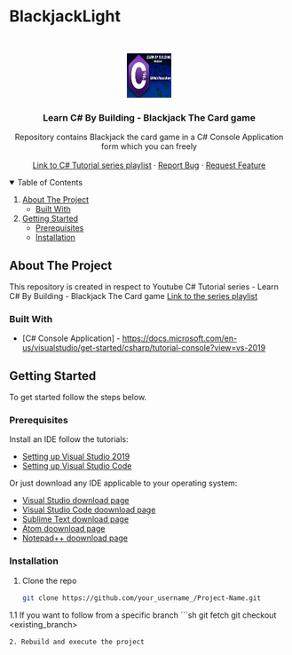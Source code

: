 # BlackjackLight

<!-- PROJECT LOGO -->
<br />
<p align="center">
  <a href="https://github.com/DeveloperJourneyEK/BlackjackLight">
    <img src="RepoImages/RepoThumbnail.png" alt="Logo" width="80" height="80">
  </a>

  <h3 align="center">Learn C# By Building - Blackjack The Card game</h3>

  <p align="center">
    Repository contains Blackjack the card game in a C# Console Application form which you can freely 
    <br />
    <br />
    <a href="https://www.youtube.com/watch?v=r0KTuGn-nhw&list=PLBT4d1188Q3sEyYZxTfunthVr1GvLpBeK">Link to C# Tutorial series playlist</a>
    ·
    <a href="https://github.com/DeveloperJourneyEK/BlackjackLight/issues">Report Bug</a>
    ·
    <a href="https://github.com/DeveloperJourneyEK/BlackjackLight/issues">Request Feature</a>
  </p>
</p>



<!-- TABLE OF CONTENTS -->
<details open="open">
  <summary>Table of Contents</summary>
  <ol>
    <li>
      <a href="#about-the-project">About The Project</a>
      <ul>
        <li><a href="#built-with">Built With</a></li>
      </ul>
    </li>
    <li>
      <a href="#getting-started">Getting Started</a>
      <ul>
        <li><a href="#prerequisites">Prerequisites</a></li>
        <li><a href="#installation">Installation</a></li>
      </ul>
    </li>
  </ol>
</details>



<!-- ABOUT THE PROJECT -->
## About The Project

This repository is created in respect to Youtube C# Tutorial series - Learn C# By Building - Blackjack The Card game
<a href="https://www.youtube.com/watch?v=r0KTuGn-nhw&list=PLBT4d1188Q3sEyYZxTfunthVr1GvLpBeK">Link to the series playlist</a>


### Built With

* [C# Console Application] - https://docs.microsoft.com/en-us/visualstudio/get-started/csharp/tutorial-console?view=vs-2019


<!-- GETTING STARTED -->
## Getting Started

To get started follow the steps below.

### Prerequisites

Install an IDE follow the tutorials:
<ul>
<li><a href="https://www.youtube.com/watch?v=So-QLydY4M8">Setting up Visual Studio 2019</a></li>
<li><a href="https://www.youtube.com/watch?v=s4tTKkXNiKY">Setting up Visual Studio Code</a></li>
</ul>

Or just download any IDE applicable to your operating system:
<ul>
<li><a href="https://visualstudio.microsoft.com/downloads/">Visual Studio download page</a></li>
<li><a href="https://code.visualstudio.com/download">Visual Studio Code doownload page</a></li>
<li><a href="https://www.sublimetext.com/">Sublime Text download page</a></li>
<li><a href="https://atom.io/">Atom doownload page</a></li>
<li><a href="https://notepad-plus-plus.org/downloads/">Notepad++ doownload page</a></li>
</ul>



### Installation

1. Clone the repo
   ```sh
   git clone https://github.com/your_username_/Project-Name.git
   ```
1.1 If you want to follow from a specific branch
    ```sh
   git fetch
   git checkout <existing_branch>
   ```
2. Rebuild and execute the project
